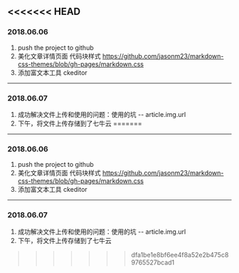<<<<<<< HEAD
------
### 2018.06.06
1. push the project to github
2. 美化文章详情页面 代码块样式 https://github.com/jasonm23/markdown-css-themes/blob/gh-pages/markdown.css
3. 添加富文本工具 ckeditor

-------
### 2018.06.07
1. 成功解决文件上传和使用的问题：使用的坑 -- article.img.url
2. 下午，将文件上传存储到了七牛云
=======
------
### 2018.06.06
1. push the project to github
2. 美化文章详情页面 代码块样式 https://github.com/jasonm23/markdown-css-themes/blob/gh-pages/markdown.css
3. 添加富文本工具 ckeditor

-------
### 2018.06.07
1. 成功解决文件上传和使用的问题：使用的坑 -- article.img.url
2. 下午，将文件上传存储到了七牛云
>>>>>>> dfa1be1e8bf6ee4f8a52e2b475c89765527bcad1

